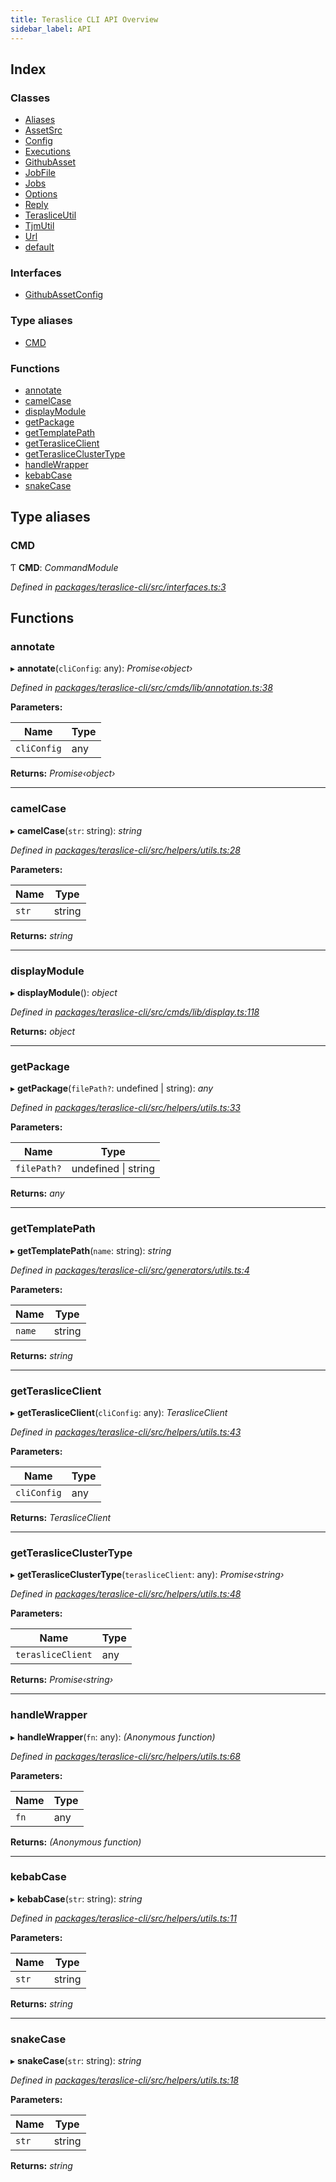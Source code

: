 ```yaml
---
title: Teraslice CLI API Overview
sidebar_label: API
---
```


## Index

### Classes

* [Aliases](classes/aliases.md)
* [AssetSrc](classes/assetsrc.md)
* [Config](classes/config.md)
* [Executions](classes/executions.md)
* [GithubAsset](classes/githubasset.md)
* [JobFile](classes/jobfile.md)
* [Jobs](classes/jobs.md)
* [Options](classes/options.md)
* [Reply](classes/reply.md)
* [TerasliceUtil](classes/terasliceutil.md)
* [TjmUtil](classes/tjmutil.md)
* [Url](classes/url.md)
* [default](classes/default.md)

### Interfaces

* [GithubAssetConfig](interfaces/githubassetconfig.md)

### Type aliases

* [CMD](overview.md#cmd)

### Functions

* [annotate](overview.md#annotate)
* [camelCase](overview.md#camelcase)
* [displayModule](overview.md#displaymodule)
* [getPackage](overview.md#getpackage)
* [getTemplatePath](overview.md#gettemplatepath)
* [getTerasliceClient](overview.md#getterasliceclient)
* [getTerasliceClusterType](overview.md#getterasliceclustertype)
* [handleWrapper](overview.md#handlewrapper)
* [kebabCase](overview.md#kebabcase)
* [snakeCase](overview.md#snakecase)

## Type aliases

###  CMD

Ƭ **CMD**: *CommandModule*

*Defined in [packages/teraslice-cli/src/interfaces.ts:3](https://github.com/terascope/teraslice/blob/f95bb5556/packages/teraslice-cli/src/interfaces.ts#L3)*

## Functions

###  annotate

▸ **annotate**(`cliConfig`: any): *Promise‹object›*

*Defined in [packages/teraslice-cli/src/cmds/lib/annotation.ts:38](https://github.com/terascope/teraslice/blob/f95bb5556/packages/teraslice-cli/src/cmds/lib/annotation.ts#L38)*

**Parameters:**

Name | Type |
------ | ------ |
`cliConfig` | any |

**Returns:** *Promise‹object›*

___

###  camelCase

▸ **camelCase**(`str`: string): *string*

*Defined in [packages/teraslice-cli/src/helpers/utils.ts:28](https://github.com/terascope/teraslice/blob/f95bb5556/packages/teraslice-cli/src/helpers/utils.ts#L28)*

**Parameters:**

Name | Type |
------ | ------ |
`str` | string |

**Returns:** *string*

___

###  displayModule

▸ **displayModule**(): *object*

*Defined in [packages/teraslice-cli/src/cmds/lib/display.ts:118](https://github.com/terascope/teraslice/blob/f95bb5556/packages/teraslice-cli/src/cmds/lib/display.ts#L118)*

**Returns:** *object*

___

###  getPackage

▸ **getPackage**(`filePath?`: undefined | string): *any*

*Defined in [packages/teraslice-cli/src/helpers/utils.ts:33](https://github.com/terascope/teraslice/blob/f95bb5556/packages/teraslice-cli/src/helpers/utils.ts#L33)*

**Parameters:**

Name | Type |
------ | ------ |
`filePath?` | undefined &#124; string |

**Returns:** *any*

___

###  getTemplatePath

▸ **getTemplatePath**(`name`: string): *string*

*Defined in [packages/teraslice-cli/src/generators/utils.ts:4](https://github.com/terascope/teraslice/blob/f95bb5556/packages/teraslice-cli/src/generators/utils.ts#L4)*

**Parameters:**

Name | Type |
------ | ------ |
`name` | string |

**Returns:** *string*

___

###  getTerasliceClient

▸ **getTerasliceClient**(`cliConfig`: any): *TerasliceClient*

*Defined in [packages/teraslice-cli/src/helpers/utils.ts:43](https://github.com/terascope/teraslice/blob/f95bb5556/packages/teraslice-cli/src/helpers/utils.ts#L43)*

**Parameters:**

Name | Type |
------ | ------ |
`cliConfig` | any |

**Returns:** *TerasliceClient*

___

###  getTerasliceClusterType

▸ **getTerasliceClusterType**(`terasliceClient`: any): *Promise‹string›*

*Defined in [packages/teraslice-cli/src/helpers/utils.ts:48](https://github.com/terascope/teraslice/blob/f95bb5556/packages/teraslice-cli/src/helpers/utils.ts#L48)*

**Parameters:**

Name | Type |
------ | ------ |
`terasliceClient` | any |

**Returns:** *Promise‹string›*

___

###  handleWrapper

▸ **handleWrapper**(`fn`: any): *(Anonymous function)*

*Defined in [packages/teraslice-cli/src/helpers/utils.ts:68](https://github.com/terascope/teraslice/blob/f95bb5556/packages/teraslice-cli/src/helpers/utils.ts#L68)*

**Parameters:**

Name | Type |
------ | ------ |
`fn` | any |

**Returns:** *(Anonymous function)*

___

###  kebabCase

▸ **kebabCase**(`str`: string): *string*

*Defined in [packages/teraslice-cli/src/helpers/utils.ts:11](https://github.com/terascope/teraslice/blob/f95bb5556/packages/teraslice-cli/src/helpers/utils.ts#L11)*

**Parameters:**

Name | Type |
------ | ------ |
`str` | string |

**Returns:** *string*

___

###  snakeCase

▸ **snakeCase**(`str`: string): *string*

*Defined in [packages/teraslice-cli/src/helpers/utils.ts:18](https://github.com/terascope/teraslice/blob/f95bb5556/packages/teraslice-cli/src/helpers/utils.ts#L18)*

**Parameters:**

Name | Type |
------ | ------ |
`str` | string |

**Returns:** *string*
